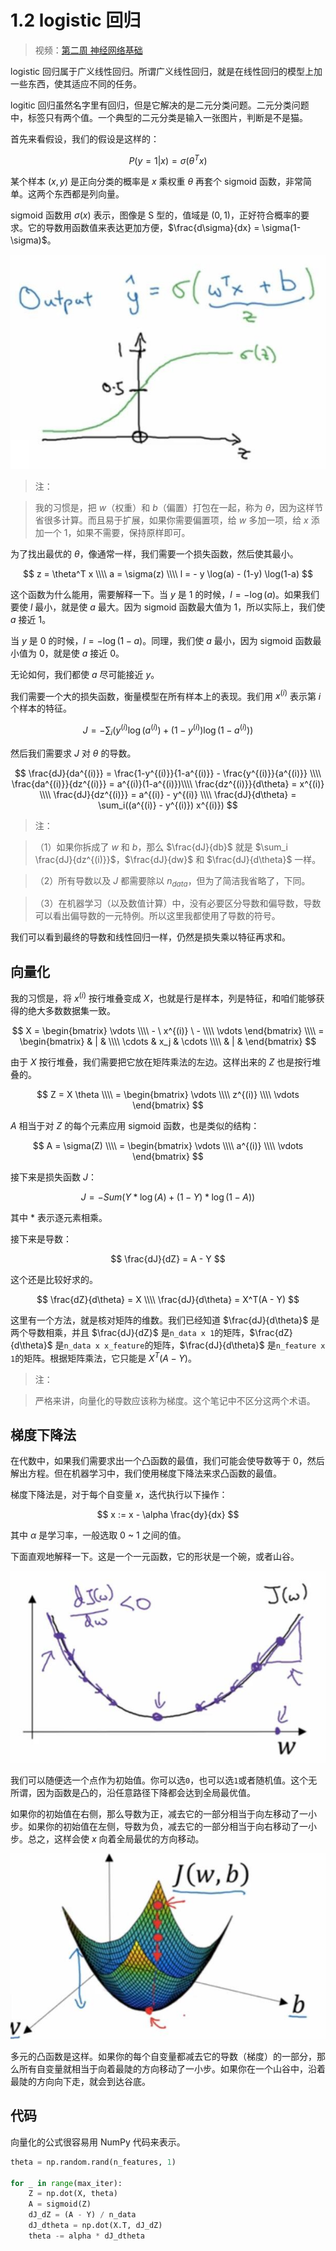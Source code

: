 # 1.2 logistic 回归

> 视频：[第二周 神经网络基础](https://mooc.study.163.com/learn/deeplearning_ai-2001281002?tid=2001392029)

logistic 回归属于广义线性回归。所谓广义线性回归，就是在线性回归的模型上加一些东西，使其适应不同的任务。

logitic 回归虽然名字里有回归，但是它解决的是二元分类问题。二元分类问题中，标签只有两个值。一个典型的二元分类是输入一张图片，判断是不是猫。

首先来看假设，我们的假设是这样的：

$$
P(y=1 | x) = \sigma(\theta^T x)
$$

某个样本 $(x,y)$ 是正向分类的概率是 $x$ 乘权重 $\theta$ 再套个 sigmoid 函数，非常简单。这两个东西都是列向量。

sigmoid 函数用 $\sigma(x)$ 表示，图像是 S 型的，值域是 $(0,1)$，正好符合概率的要求。它的导数用函数值来表达更加方便，$\frac{d\sigma}{dx} = \sigma(1-\sigma)$。

![](img/1-2-1.jpg)

> 注：

> 我的习惯是，把 $w$（权重）和 $b$（偏置）打包在一起，称为 $\theta$，因为这样节省很多计算。而且易于扩展，如果你需要偏置项，给 $w$ 多加一项，给 $x$ 添加一个 $1$，如果不需要，保持原样即可。

为了找出最优的 $\theta$，像通常一样，我们需要一个损失函数，然后使其最小。

$$
z = \theta^T x \\\\
a = \sigma(z) \\\\
l = - y \log(a) - (1-y) \log(1-a)
$$

这个函数为什么能用，需要解释一下。当 $y$ 是 $1$ 的时候，$l = -\log(a)$。如果我们要使 $l$ 最小，就是使 $a$ 最大。因为 sigmoid 函数最大值为 $1$，所以实际上，我们使 $a$ 接近 $1$。

当 $y$ 是 $0$ 的时候，$l = -\log(1-a)$。同理，我们使 $a$ 最小，因为 sigmoid 函数最小值为 $0$，就是使 $a$ 接近 $0$。

无论如何，我们都使 $a$ 尽可能接近 $y$。

我们需要一个大的损失函数，衡量模型在所有样本上的表现。我们用 $x^{(i)}$ 表示第 $i$ 个样本的特征。

$$
J = - \sum_i(y^{(i)} \log(a^{(i)}) + (1-y^{(i)}) \log(1-a^{(i)}))
$$

然后我们需要求 $J$ 对 $\theta$ 的导数。

$$
\frac{dJ}{da^{(i)}} = \frac{1-y^{(i)}}{1-a^{(i)}} - \frac{y^{(i)}}{a^{(i)}} \\\\
\frac{da^{(i)}}{dz^{(i)}} = a^{(i)}(1-a^{(i)})\\\\
\frac{dz^{(i)}}{d\theta} = x^{(i)} \\\\
\frac{dJ}{dz^{(i)}} = a^{(i)} - y^{(i)} \\\\
\frac{dJ}{d\theta} = \sum_i((a^{(i)} - y^{(i)}) x^{(i)})
$$

> 注：

> （1）如果你拆成了 $w$ 和 $b$，那么 $\frac{dJ}{db}$ 就是 $\sum_i \frac{dJ}{dz^{(i)}}$，$\frac{dJ}{dw}$ 和 $\frac{dJ}{d\theta}$ 一样。

> （2）所有导数以及 $J$ 都需要除以 $n_{data}$，但为了简洁我省略了，下同。

> （3）在机器学习（以及数值计算）中，没有必要区分导数和偏导数，导数可以看出偏导数的一元特例。所以这里我都使用了导数的符号。

我们可以看到最终的导数和线性回归一样，仍然是损失乘以特征再求和。

## 向量化

我的习惯是，将 $x^{(i)}$ 按行堆叠变成 $X$，也就是行是样本，列是特征，和咱们能够获得的绝大多数数据集一致。

$$
X = \begin{bmatrix} \vdots  \\\\ - \ x^{(i)} \ - \\\\  \vdots \end{bmatrix} \\\\
 = \begin{bmatrix} & | & \\\\ \cdots & x_j & \cdots \\\\ & | & \end{bmatrix}
$$

由于 $X$ 按行堆叠，我们需要把它放在矩阵乘法的左边。这样出来的 $Z$ 也是按行堆叠的。

$$
Z = X \theta \\\\
= \begin{bmatrix} \vdots  \\\\  z^{(i)} \\\\  \vdots \end{bmatrix}
$$

$A$ 相当于对 $Z$ 的每个元素应用 sigmoid 函数，也是类似的结构：

$$
A = \sigma(Z) \\\\
= \begin{bmatrix} \vdots  \\\\  a^{(i)} \\\\  \vdots \end{bmatrix}
$$

接下来是损失函数 $J$：

$$
J = - Sum(Y \ast \log(A) + (1 - Y) \ast \log(1 - A))
$$

其中 $\ast$ 表示逐元素相乘。

接下来是导数：

$$
\frac{dJ}{dZ} = A - Y
$$

这个还是比较好求的。

$$
\frac{dZ}{d\theta} = X \\\\
\frac{dJ}{d\theta} = X^T(A - Y)
$$

这里有一个方法，就是核对矩阵的维数。我们已经知道 $\frac{dJ}{d\theta}$ 是两个导数相乘，并且 $\frac{dJ}{dZ}$ 是`n_data x 1`的矩阵，$\frac{dZ}{d\theta}$ 是`n_data x x_feature`的矩阵，$\frac{dJ}{d\theta}$ 是`n_feature x 1`的矩阵。根据矩阵乘法，它只能是 $X^T(A - Y)$。

> 注：

> 严格来讲，向量化的导数应该称为梯度。这个笔记中不区分这两个术语。

## 梯度下降法

在代数中，如果我们需要求出一个凸函数的最值，我们可能会使导数等于 0，然后解出方程。但在机器学习中，我们使用梯度下降法来求凸函数的最值。

梯度下降法是，对于每个自变量 $x$，迭代执行以下操作：

$$
x := x - \alpha \frac{dy}{dx}
$$

其中 $\alpha$ 是学习率，一般选取 0 ~ 1 之间的值。

下面直观地解释一下。这是一个一元函数，它的形状是一个碗，或者山谷。

![](img/1-2-2.jpg)

我们可以随便选一个点作为初始值。你可以选`0`，也可以选`1`或者随机值。这个无所谓，因为函数是凸的，沿任意路径下降都会达到全局最优值。

如果你的初始值在右侧，那么导数为正，减去它的一部分相当于向左移动了一小步。如果你的初始值在左侧，导数为负，减去它的一部分相当于向右移动了一小步。总之，这样会使 $x$ 向着全局最优的方向移动。

![](img/1-2-3.jpg)

多元的凸函数是这样。如果你的每个自变量都减去它的导数（梯度）的一部分，那么所有自变量就相当于向着最陡的方向移动了一小步。如果你在一个山谷中，沿着最陡的方向向下走，就会到达谷底。

## 代码

向量化的公式很容易用 NumPy 代码来表示。

```py
theta = np.random.rand(n_features, 1)

for _ in range(max_iter):
    Z = np.dot(X, theta)
    A = sigmoid(Z)
    dJ_dZ = (A - Y) / n_data
    dJ_dtheta = np.dot(X.T, dJ_dZ)
    theta -= alpha * dJ_dtheta
```
